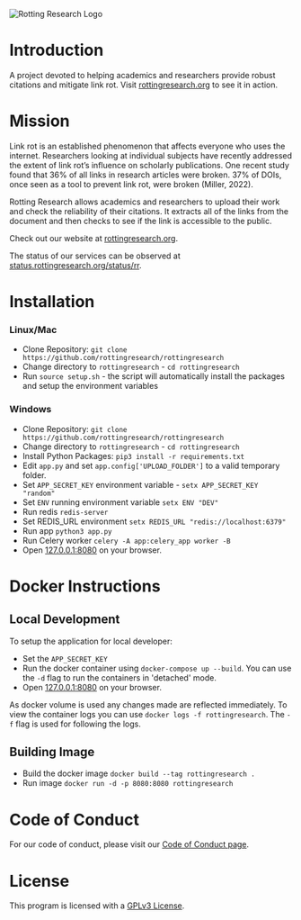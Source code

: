 ![Rotting Research Logo](https://github.com/marshalmiller/rottingresearch/blob/a898614a4e933064a36478be259aee29b9f188fa/branding/project-banner/red/rottingresearch-github-project-banner-red.png)

# Introduction

A project devoted to helping academics and researchers provide robust citations and mitigate link rot. Visit
[rottingresearch.org](https://rottingresearch.org/) to see it in action.


# Mission
Link rot is an established phenomenon that affects everyone who uses the internet. Researchers looking at individual subjects have recently addressed the extent of link rot’s influence on scholarly publications. One recent study found that 36% of all links in research articles were broken. 37% of DOIs, once seen as a tool to prevent link rot, were broken (Miller, 2022).

Rotting Research allows academics and researchers to upload their work and check the reliability of their citations. It extracts all of the links from the document and then checks to see if the link is accessible to the public.

Check out our website at [rottingresearch.org](https://rottingresearch.org/).

The status of our services can be observed at [status.rottingresearch.org/status/rr](https://status.rottingresearch.org/status/rr).

# Installation  
### Linux/Mac  
- Clone Repository: `git clone https://github.com/rottingresearch/rottingresearch`  
- Change directory to `rottingresearch` - `cd rottingresearch`
- Run `source setup.sh` - the script will automatically install the packages 
and setup the environment variables

### Windows  
- Clone Repository: `git clone https://github.com/rottingresearch/rottingresearch`   
- Change directory to `rottingresearch` - `cd rottingresearch`  
- Install Python Packages: `pip3 install -r requirements.txt`  
- Edit `app.py` and set `app.config['UPLOAD_FOLDER']` to a valid temporary folder.  
- Set `APP_SECRET_KEY` environment variable - `setx APP_SECRET_KEY "random"`  
- Set `ENV` running environment variable `setx ENV "DEV"` 
- Run redis `redis-server`  
- Set REDIS_URL environment `setx REDIS_URL "redis://localhost:6379"`  
- Run app `python3 app.py`  
- Run Celery worker `celery -A app:celery_app worker -B`  
- Open [127.0.0.1:8080](http://127.0.0.1:8080) on your browser.  

# Docker Instructions  
## Local Development  
To setup the application for local developer:  
- Set the `APP_SECRET_KEY`  
- Run the docker container using `docker-compose up --build`. You can use the
`-d` flag to run the containers in 'detached' mode.  
- Open [127.0.0.1:8080](http://127.0.0.1:8080) on your browser.  

As docker volume is used any changes made are reflected immediately. To view 
the container logs you can use `docker logs -f rottingresearch`. The `-f` flag 
is used for following the logs.

## Building Image  
- Build the docker image `docker build --tag rottingresearch .`
- Run image `docker run -d -p 8080:8080 rottingresearch`

# Code of Conduct  
For our code of conduct, please visit our [Code of Conduct page](https://github.com/rottingresearch/rottingresearch/blob/main/code_of_conduct.md).

# License  
This program is licensed with a [GPLv3 License](https://github.com/rottingresearch/rottingresearch/blob/main/LICENSE).
